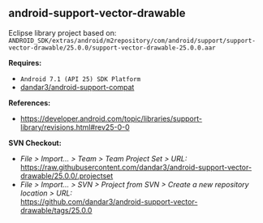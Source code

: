 ## android-support-vector-drawable

Eclipse library project based on:<br/>
`ANDROID_SDK/extras/android/m2repository/com/android/support/support-vector-drawable/25.0.0/support-vector-drawable-25.0.0.aar`

**Requires:**
- `Android 7.1 (API 25) SDK Platform`
- [dandar3/android-support-compat](https://github.com/dandar3/android-support-compat/tree/25.0.0)

**References:**
- https://developer.android.com/topic/libraries/support-library/revisions.html#rev25-0-0

**SVN Checkout:**
- _File > Import... > Team > Team Project Set > URL:_<br/>
  https://raw.githubusercontent.com/dandar3/android-support-vector-drawable/25.0.0/.projectset
- _File > Import... > SVN > Project from SVN > Create a new repository location > URL:_<br/> 
  https://github.com/dandar3/android-support-vector-drawable/tags/25.0.0